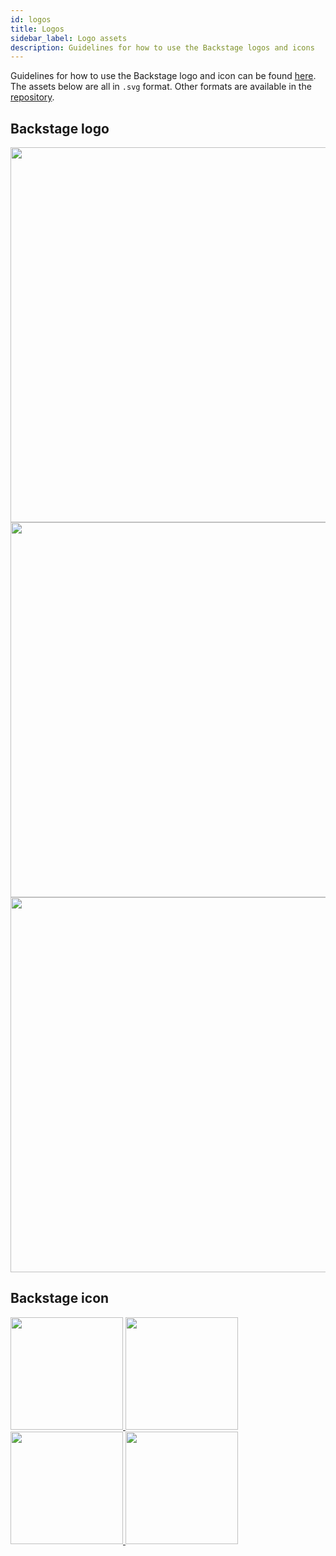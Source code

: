 ```yaml
---
id: logos
title: Logos
sidebar_label: Logo assets
description: Guidelines for how to use the Backstage logos and icons
---
```


Guidelines for how to use the Backstage logo and icon can be found
[here](https://backstage.io/logo_assets/Backstage_Identity_Assets_Overview.pdf).
The assets below are all in `.svg` format. Other formats are available in the
[repository](https://github.com/backstage/backstage/tree/master/microsite/static/logo_assets).

## Backstage logo

<a href="https://backstage.io/logo_assets/svg/Logo_White.svg">
  <img src="https://backstage.io/logo_assets/svg/Logo_White.svg" width="600" />
</a>

<a href="https://backstage.io/logo_assets/svg/Logo_Teal.svg">
  <img src="https://backstage.io/logo_assets/svg/Logo_Teal.svg" width="600" />
</a>

<a href="https://backstage.io/logo_assets/svg/Logo_Black.svg">
  <img src="https://backstage.io/logo_assets/svg/Logo_Black.svg" width="600" className="logoWhite" class="logoWhite" />
</a>

## Backstage icon

<div>
  <a href="https://backstage.io/logo_assets/svg/Icon_White.svg">
    <img src="https://backstage.io/logo_assets/svg/Icon_White.svg" width="180" height="180" />
  </a>
  <a href="https://backstage.io/logo_assets/svg/Icon_Teal.svg">
    <img src="https://backstage.io/logo_assets/svg/Icon_Teal.svg" width="180" height="180" />
  </a>
  <a href="https://backstage.io/logo_assets/svg/Icon_Gradient.svg">
    <img src="https://backstage.io/logo_assets/svg/Icon_Gradient.svg" width="180" height="180" />
  </a>
  <a href="https://backstage.io/logo_assets/svg/Icon_Black.svg">
    <img src="https://backstage.io/logo_assets/svg/Icon_Black.svg" width="180" height="180" className="logoWhite" class="logoWhite" />
  </a>
</div>
